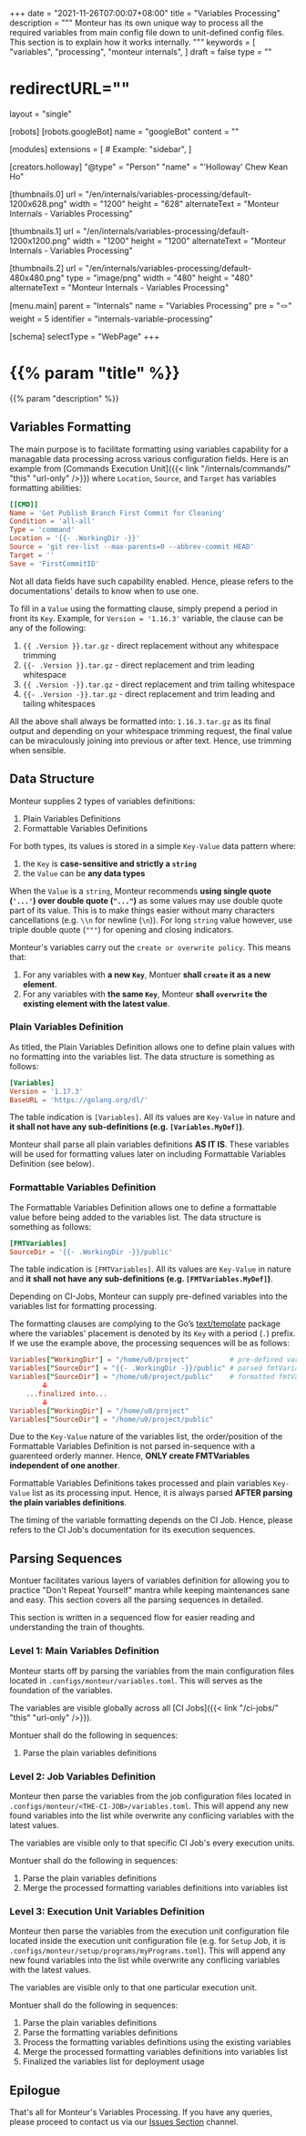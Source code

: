 +++
date = "2021-11-26T07:00:07+08:00"
title = "Variables Processing"
description = """
Monteur has its own unique way to process all the required variables from main
config file down to unit-defined config files. This section is to explain how
it works internally.
"""
keywords = [
	"variables",
	"processing",
	"monteur internals",
]
draft = false
type = ""
# redirectURL=""
layout = "single"


[robots]
[robots.googleBot]
name = "googleBot"
content = ""


[modules]
extensions = [
	# Example: "sidebar",
]


[creators.holloway]
"@type" = "Person"
"name" = "'Holloway' Chew Kean Ho"


[thumbnails.0]
url = "/en/internals/variables-processing/default-1200x628.png"
width = "1200"
height = "628"
alternateText = "Monteur Internals - Variables Processing"

[thumbnails.1]
url = "/en/internals/variables-processing/default-1200x1200.png"
width = "1200"
height = "1200"
alternateText = "Monteur Internals - Variables Processing"

[thumbnails.2]
url = "/en/internals/variables-processing/default-480x480.png"
type = "image/png"
width = "480"
height = "480"
alternateText = "Monteur Internals - Variables Processing"


[menu.main]
parent = "Internals"
name = "Variables Processing"
pre = "🪢"
weight = 5
identifier = "internals-variable-processing"


[schema]
selectType = "WebPage"
+++

# {{% param "title" %}}
{{% param "description" %}}




## Variables Formatting
The main purpose is to facilitate formatting using variables capability for a
managable data processing across various configuration fields. Here is an
example from [Commands Execution Unit]({{< link "/internals/commands/" "this"
"url-only" />}}) where `Location`, `Source`, and `Target` has variables
formatting abilities:

```toml {linenos=table,hl_lines=["5-7"],linenostart=1}
[[CMD]]
Name = 'Get Publish Branch First Commit for Cleaning'
Condition = 'all-all'
Type = 'command'
Location = '{{- .WorkingDir -}}'
Source = 'git rev-list --max-parents=0 --abbrev-commit HEAD'
Target = ''
Save = 'FirstCommitID'
```

Not all data fields have such capability enabled. Hence, please refers to the
documentations' details to know when to use one.

To fill in a `Value` using the formatting clause, simply prepend a period in
front its `Key`. Example, for `Version = '1.16.3'` variable, the clause can be
any of the following:

1. `{{ .Version }}.tar.gz` - direct replacement without any whitespace trimming
2. `{{- .Version }}.tar.gz` - direct replacement and trim leading whitespace
3. `{{ .Version -}}.tar.gz` - direct replacement and trim tailing whitespace
4. `{{- .Version -}}.tar.gz` - direct replacement and trim leading and tailing
   whitespaces

All the above shall always be formatted into: `1.16.3.tar.gz` as its final
output and depending on your whitespace trimming request, the final value can be
miraculously joining into previous or after text. Hence, use trimming when
sensible.




## Data Structure
Monteur supplies 2 types of variables definitions:

1. Plain Variables Definitions
2. Formattable Variables Definitions

For both types, its values is stored in a simple `Key-Value` data pattern where:

1. the `Key` is **case-sensitive and strictly a `string`**
2. the `Value` can be **any data types**

When the `Value` is a `string`, Monteur recommends **using single quote
(`'...'`) over double quote (`"..."`)** as some values may use double quote part
of its value. This is to make things easier without many characters
cancellations (e.g. `\\n` for newline (`\n`)). For long `string` value however,
use triple double quote (`"""`) for opening and closing indicators.

Monteur's variables carry out the `create or overwrite policy`. This means that:

1. For any variables with **a new `Key`**, Montuer **shall `create` it as a new
   element**.
2. For any variables with **the same `Key`**, Monteur **shall `overwrite` the
   existing element with the latest value**.


### Plain Variables Definition
As titled, the Plain Variables Definition allows one to define plain values
with no formatting into the variables list. The data structure is something
as follows:

```toml {linenos=table,hl_lines=[],linenostart=1}
[Variables]
Version = '1.17.3'
BaseURL = 'https://golang.org/dl/'
```

The table indication is `[Variables]`. All its values are `Key-Value` in nature
and **it shall not have any sub-definitions (e.g. `[Variables.MyDef]`)**.

Monteur shall parse all plain variables definitions **AS IT IS**. These
variables will be used for formatting values later on including Formattable
Variables Definition (see below).



### Formattable Variables Definition
The Formattable Variables Definition allows one to define a formattable value
before being added to the variables list. The data structure is something as
follows:

```toml {linenos=table,hl_lines=[],linenostart=1}
[FMTVariables]
SourceDir = '{{- .WorkingDir -}}/public'
```

The table indication is `[FMTVariables]`. All its values are `Key-Value` in
nature and **it shall not have any sub-definitions (e.g.
`[FMTVariables.MyDef]`)**.

Depending on CI-Jobs, Monteur can supply pre-defined variables into the
variables list for formatting processing.

The formatting clauses are complying to the Go’s
[text/template](https://pkg.go.dev/text/template) package where the variables'
placement is denoted by its `Key` with a period (`.`) prefix. If we use the
example above, the processing sequences will be as follows:

```toml {linenos=table,hl_lines=[2],linenostart=1}
Variables["WorkingDir"] = "/home/u0/project"          # pre-defined variables
Variables["SourceDir"] = "{{- .WorkingDir -}}/public" # parsed fmtVariables
Variables["SourceDir"] = "/home/u0/project/public"    # formatted fmtVariables
		⥥
	...finalized into...
		⥥
Variables["WorkingDir"] = "/home/u0/project"
Variables["SourceDir"] = "/home/u0/project/public"
```

Due to the `Key-Value` nature of the variables list, the order/position of the
Formattable Variables Definition is not parsed in-sequence with a guarenteed
orderly manner. Hence, **ONLY create FMTVariables independent of one another**.

Formattable Variables Definitions takes processed and plain variables
`Key-Value` list as its processing input. Hence, it is always parsed **AFTER
parsing the plain variables definitions**.

The timing of the variable formatting depends on the CI Job. Hence, please
refers to the CI Job's documentation for its execution sequences.




## Parsing Sequences
Montuer facilitates various layers of variables definition for allowing you to
practice "Don't Repeat Yourself" mantra while keeping maintenances sane and
easy. This section covers all the parsing sequences in detailed.

This section is written in a sequenced flow for easier reading and understanding
the train of thoughts.



### Level 1: Main Variables Definition
Monteur starts off by parsing the variables from the main configuration files
located in `.configs/monteur/variables.toml`. This will serves as the foundation
of the variables.

The variables are visible globally across all [CI Jobs]({{< link "/ci-jobs/"
"this" "url-only" />}}).

Montuer shall do the following in sequences:
1. Parse the plain variables definitions



### Level 2: Job Variables Definition
Monteur then parse the variables from the job configuration files located in
`.configs/monteur/<THE-CI-JOB>/variables.toml`. This will append any new found
variables into the list while overwrite any conflicing variables with the latest
values.

The variables are visible only to that specific CI Job's every execution units.

Montuer shall do the following in sequences:
1. Parse the plain variables definitions
2. Merge the processed formatting variables definitions into variables list



### Level 3: Execution Unit Variables Definition
Monteur then parse the variables from the execution unit configuration file
located inside the execution unit configuration file (e.g. for `Setup` Job, it
is `.configs/monteur/setup/programs/myPrograms.toml`). This will append any new
found variables into the list while overwrite any conflicing variables with the
latest values.

The variables are visible only to that one particular execution unit.

Montuer shall do the following in sequences:
1. Parse the plain variables definitions
2. Parse the formatting variables definitions
3. Process the formatting variables definitions using the existing variables
4. Merge the processed formatting variables definitions into variables list
5. Finalized the variables list for deployment usage




## Epilogue
That's all for Monteur's Variables Processing. If you have any queries, please
proceed to contact us via our
[Issues Section](https://gitlab.com/zoralab/monteur/-/issues) channel.
